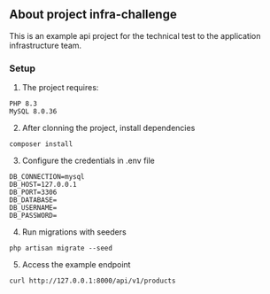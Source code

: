 ## About project infra-challenge

This is an example api project for the technical test to the application infrastructure team.

### Setup

1. The project requires:
```shell
PHP 8.3
MySQL 8.0.36
```
2. After clonning the project, install dependencies
```shell
composer install
```
3. Configure the credentials in .env file
```shell
DB_CONNECTION=mysql
DB_HOST=127.0.0.1
DB_PORT=3306
DB_DATABASE=
DB_USERNAME=
DB_PASSWORD=
```
4. Run migrations with seeders
```shell
php artisan migrate --seed
```
5. Access the example endpoint
```shell
curl http://127.0.0.1:8000/api/v1/products
```

